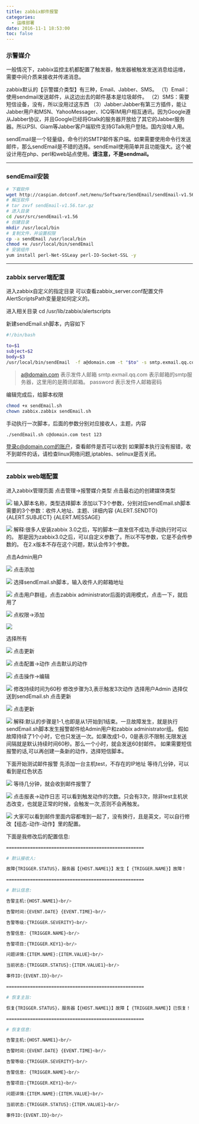 ```yaml
---
title: zabbix邮件报警
categories:
  - 运维部署
date: 2016-11-1 18:53:00
toc: false
---
```


### 示警媒介
一般情况下，zabbix监控主机都配置了触发器，触发器被触发发送消息给运维，需要中间介质来接收并传递消息。

zabbix默认的【示警媒介类型】有三种，Email、Jabber、SMS。
（1）Email：使用sendmail发送邮件，从这边出去的邮件基本是垃圾邮件。
（2）SMS：需要短信设备，没有，所以没用过这东西
（3）Jabber:Jabber有第三方插件，能让Jabber用户和MSN、YahooMessager、ICQ等IM用户相互通讯。因为Google遵从Jabber协议，并且Google已经将Gtalk的服务器开放给了其它的Jabber服务器。所以PSI、Giam等Jabber客户端软件支持GTalk用户登陆。国内没啥人用。

sendEmail是一个轻量级，命令行的SMTP邮件客户端。如果需要使用命令行发送邮件，那么sendEmail是不错的选择。sendEmail使用简单并且功能强大。这个被设计用在php、perl和web站点使用。**请注意，不是sendmail。**

---

### sendEmail安装
```bash
# 下载软件
wget http://caspian.dotconf.net/menu/Software/SendEmail/sendEmail-v1.56.tar.gz
# 解压软件
# tar zxvf sendEmail-v1.56.tar.gz
# 进入目录
cd /usr/src/sendEmail-v1.56
# 创建目录
mkdir /usr/local/bin
# 复制文件，并设置权限
cp -a sendEmail /usr/local/bin
chmod +x /usr/local/bin/sendEmail
# 安装组件
yum install perl-Net-SSLeay perl-IO-Socket-SSL -y
```

<!-- more -->

---

### zabbix server端配置
进入zabbix自定义的指定目录
可以查看zabbix_server.conf配置文件AlertScriptsPath变量是如何定义的。

进入相关目录
cd /usr/lib/zabbix/alertscripts

新建sendEmail.sh脚本，内容如下
```bash
#!/bin/bash

to=$1
subject=$2
body=$3
/usr/local/bin/sendEmail  -f a@domain.com -t "$to" -s smtp.exmail.qq.com -u "$subject" -o message-content-type=html -o message-charset=utf8 -xu a@domain.com -xp password -m "$body"
```

> a@domain.com 表示发件人邮箱
smtp.exmail.qq.com 表示邮箱的smtp服务器，这里用的是腾讯邮箱。
password 表示发件人邮箱密码

编辑完成后，给脚本权限
```bash
chmod +x sendEmail.sh
chown zabbix.zabbix sendEmail.sh
```
手动执行一次脚本，后面的参数分别对应接收人，主题，内容
```bash
./sendEmail.sh c@domain.com test 123
```
登录c@domain.com的账户，查看邮件是否可以收到
如果脚本执行没有报错，收不到邮件的话，请检查linux网络问题,iptables、selinux是否关闭。

---

### zabbix web端配置
进入zabbix管理页面
点击管理->报警媒介类型 点击最右边的创建媒体类型

![](http://7xvfir.com1.z0.glb.clouddn.com/zabbix%E9%82%AE%E4%BB%B6%E6%8A%A5%E8%AD%A6/1.png)
输入脚本名称，类型选择脚本
添加以下3个参数，分别对应sendEmail.sh脚本需要的3个参数：收件人地址、主题、详细内容
{ALERT.SENDTO}
{ALERT.SUBJECT}
{ALERT.MESSAGE}

![](http://7xvfir.com1.z0.glb.clouddn.com/zabbix%E9%82%AE%E4%BB%B6%E6%8A%A5%E8%AD%A6/2.png)
解释:很多人安装zabbix 3.0之后，写的脚本一直发信不成功,手动执行时可以的。
那是因为zabbix3.0之后，可以自定义参数了。所以不写参数，它是不会传参数的。
在2.x版本不存在这个问题，默认会传3个参数。

点击Admin用户

![](http://7xvfir.com1.z0.glb.clouddn.com/zabbix%E9%82%AE%E4%BB%B6%E6%8A%A5%E8%AD%A6/3.png)
点击添加

![](http://7xvfir.com1.z0.glb.clouddn.com/zabbix%E9%82%AE%E4%BB%B6%E6%8A%A5%E8%AD%A6/4.png)
选择sendEmail.sh脚本，输入收件人的邮箱地址

![](http://7xvfir.com1.z0.glb.clouddn.com/zabbix%E9%82%AE%E4%BB%B6%E6%8A%A5%E8%AD%A6/5.png)
点击用户群组，点击zabbix administrator后面的调用模式，点击一下，就启用了

![](http://7xvfir.com1.z0.glb.clouddn.com/zabbix%E9%82%AE%E4%BB%B6%E6%8A%A5%E8%AD%A6/6.png)
点权限->添加

![](http://7xvfir.com1.z0.glb.clouddn.com/zabbix%E9%82%AE%E4%BB%B6%E6%8A%A5%E8%AD%A6/7.png)

选择所有

![](http://7xvfir.com1.z0.glb.clouddn.com/zabbix%E9%82%AE%E4%BB%B6%E6%8A%A5%E8%AD%A6/8.png)
点击更新

![](http://7xvfir.com1.z0.glb.clouddn.com/zabbix%E9%82%AE%E4%BB%B6%E6%8A%A5%E8%AD%A6/9.png)
点击配置->动作 点击默认的动作

![](http://7xvfir.com1.z0.glb.clouddn.com/zabbix%E9%82%AE%E4%BB%B6%E6%8A%A5%E8%AD%A6/10.png)
点击操作->编辑

![](http://7xvfir.com1.z0.glb.clouddn.com/zabbix%E9%82%AE%E4%BB%B6%E6%8A%A5%E8%AD%A6/11.png)
修改持续时间为60秒
修改步骤为3,表示触发3次动作
选择用户Admin
选择仅送到sendEmail.sh
点击更新

![](http://7xvfir.com1.z0.glb.clouddn.com/zabbix%E9%82%AE%E4%BB%B6%E6%8A%A5%E8%AD%A6/12.png)
点击更新

![](http://7xvfir.com1.z0.glb.clouddn.com/zabbix%E9%82%AE%E4%BB%B6%E6%8A%A5%E8%AD%A6/13.png)
解释:默认的步骤是1-1,也即是从1开始到1结束。一旦故障发生，就是执行sendEmail.sh脚本发生报警邮件给Admin用户和zabbix administrator组。
假如故障持续了1个小时，它也只发送一次。如果改成1-0，0是表示不限制.无限发送
间隔就是默认持续时间60秒。那么一个小时，就会发送60封邮件。
如果需要短信报警的话,可以再创建一条新的动作，选择短信脚本。

下面开始测试邮件报警
先添加一台主机test，不存在的IP地址
等待几分钟，可以看到是红色状态

![](http://7xvfir.com1.z0.glb.clouddn.com/zabbix%E9%82%AE%E4%BB%B6%E6%8A%A5%E8%AD%A6/14.png)
等待几分钟，就会收到邮件报警了

![](http://7xvfir.com1.z0.glb.clouddn.com/zabbix%E9%82%AE%E4%BB%B6%E6%8A%A5%E8%AD%A6/15.png)
点击报表->动作日志 可以看到触发动作的次数。只会有3次，除非test主机状态改变，也就是正常的时候，会触发一次,否则不会再触发。

![](http://7xvfir.com1.z0.glb.clouddn.com/zabbix%E9%82%AE%E4%BB%B6%E6%8A%A5%E8%AD%A6/16.png)
大家可以看到邮件里面内容都堆到一起了，没有换行，且是英文，可以自行修改【组态-动作-动作】里的配置。

下面是我修改后的配置信息:
```bash
====================================================

# 默认接收人:

故障{TRIGGER.STATUS}，服务器【{HOST.NAME1}】发生【 {TRIGGER.NAME}】故障！

====================================================

# 默认信息:

告警主机:{HOST.NAME1}<br/>

告警时间:{EVENT.DATE} {EVENT.TIME}<br/>

告警等级:{TRIGGER.SEVERITY}<br/>

告警信息: {TRIGGER.NAME}<br/>

告警项目:{TRIGGER.KEY1}<br/>

问题详情:{ITEM.NAME}:{ITEM.VALUE}<br/>

当前状态:{TRIGGER.STATUS}:{ITEM.VALUE1}<br/>

事件ID:{EVENT.ID}<br/>

====================================================

# 恢复主旨:

恢复{TRIGGER.STATUS}，服务器【{HOST.NAME1}】故障【 {TRIGGER.NAME}】已恢复！

====================================================

# 恢复信息:

告警主机:{HOST.NAME1}<br/>

告警时间:{EVENT.DATE} {EVENT.TIME}<br/>

告警等级:{TRIGGER.SEVERITY}<br/>

告警信息: {TRIGGER.NAME}<br/>

告警项目:{TRIGGER.KEY1}<br/>

问题详情:{ITEM.NAME}:{ITEM.VALUE}<br/>

当前状态:{TRIGGER.STATUS}:{ITEM.VALUE1}<br/>

事件ID:{EVENT.ID}<br/>
```

